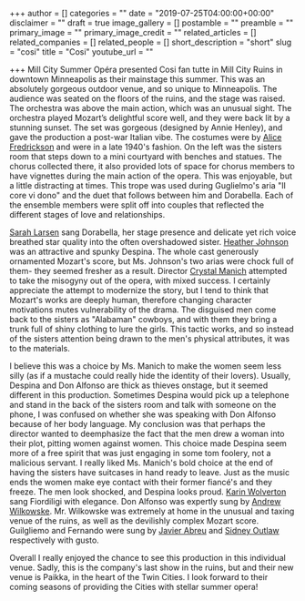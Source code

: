 +++
author = []
categories = ""
date = "2019-07-25T04:00:00+00:00"
disclaimer = ""
draft = true
image_gallery = []
postamble = ""
preamble = ""
primary_image = ""
primary_image_credit = ""
related_articles = []
related_companies = []
related_people = []
short_description = "short"
slug = "cosi"
title = "Cosi"
youtube_url = ""

+++
Mill City Summer Opéra presented Cosi fan tutte in Mill City Ruins in downtown Minneapolis as their mainstage this summer. This was an absolutely gorgeous outdoor venue, and so unique to Minneapolis. The audience was seated on the floors of the ruins, and the stage was raised. The orchestra was above the main action, which was an unusual sight. The orchestra played Mozart’s delightful score well, and they were back lit by a stunning sunset. The set was gorgeous (designed by Annie Henley), and gave the production a post-war Italian vibe. The costumes were by [Alice Fredrickson](http://alicelouisedesign.com/about/) and were in a late 1940's fashion. On the left was the sisters room that steps down to a mini courtyard with benches and statues. The chorus collected there, it also provided lots of space for chorus members to have vignettes during the main action of the opera. This was enjoyable, but a little distracting at times. This trope was used during Guglielmo's aria "Il core vi dono" and the duet that follows between him and Dorabella. Each of the ensemble members were split off into couples that reflected the different stages of love and relationships.

[Sarah Larsen](https://www.sarahlarsenmezzo.com/) sang Dorabella, her stage presence and delicate yet rich voice breathed star quality into the often overshadowed sister. [Heather Johnson](https://heatherjohnsonmezzo.com) was an attractive and spunky Despina. The whole cast generously ornamented Mozart's score, but Ms. Johnson's two arias were chock full of them- they seemed fresher as a result. Director [Crystal Manich](https://www.crystalmanich.com/) attempted to take the misogyny out of the opera, with mixed success. I certainly appreciate the attempt to modernize the story, but I tend to think that Mozart's works are deeply human, therefore changing character motivations mutes vulnerability of the drama. The disguised men come back to the sisters as "Alabaman" cowboys, and with them they bring a trunk full of shiny clothing to lure the girls. This tactic works, and so instead of the sisters attention being drawn to the men's physical attributes, it was to the materials. 

I believe this was a choice by Ms. Manich to make the women seem less silly (as if a mustache could really hide the identity of their lovers). Usually, Despina and Don Alfonso are thick as thieves onstage, but it seemed different in this production. Sometimes Despina would pick up a telephone and stand in the back of the sisters room and talk with someone on the phone, I was confused on whether she was speaking with Don Alfonso because of her body language. My conclusion was that perhaps the director wanted to deemphasize the fact that the men drew a woman into their plot, pitting women against women. This choice made Despina seem more of a free spirit that was just engaging in some tom foolery, not a malicious servant. I really liked Ms. Manich's bold choice at the end of having the sisters have suitcases in hand ready to leave. Just as the music ends the women make eye contact with their former fiancé's and they freeze. The men look shocked, and Despina looks proud. [Karin Wolverton](http://karinwolverton.com/) sang Fiordiligi with elegance. Don Alfonso was expertly sung by [Andrew Wilkowske](https://www.andrewwilkowske.com/). Mr. Wilkowske was extremely at home in the unusual and taxing venue of the ruins, as well as the devilishly complex Mozart score. Guilgliemo and Fernando were sung by [Javier Abreu](http://www.javierabreu.com/) and [Sidney Outlaw](http://sidneyoutlaw.com/) respectively with gusto.

Overall I really enjoyed the chance to see this production in this individual venue. Sadly, this is the company's last show in the ruins, but and their new venue is Paikka, in the heart of the Twin Cities. I look forward to their coming seasons of providing the Cities with stellar summer opera!